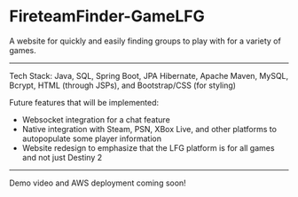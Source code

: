 # FireteamFinder-GameLFG
A website for quickly and easily finding groups to play with for a variety of games.

---

Tech Stack: Java, SQL, Spring Boot, JPA Hibernate, Apache Maven, MySQL, Bcrypt, HTML (through JSPs), and Bootstrap/CSS (for styling)

<div>
Future features that will be implemented:
<ul>
<li> Websocket integration for a chat feature </li>
<li> Native integration with Steam, PSN, XBox Live, and other platforms to autopopulate some player information </li>
<li> Website redesign to emphasize that the LFG platform is for all games and not just Destiny 2</li>
</ul>
</div>

---

Demo video and AWS deployment coming soon!

